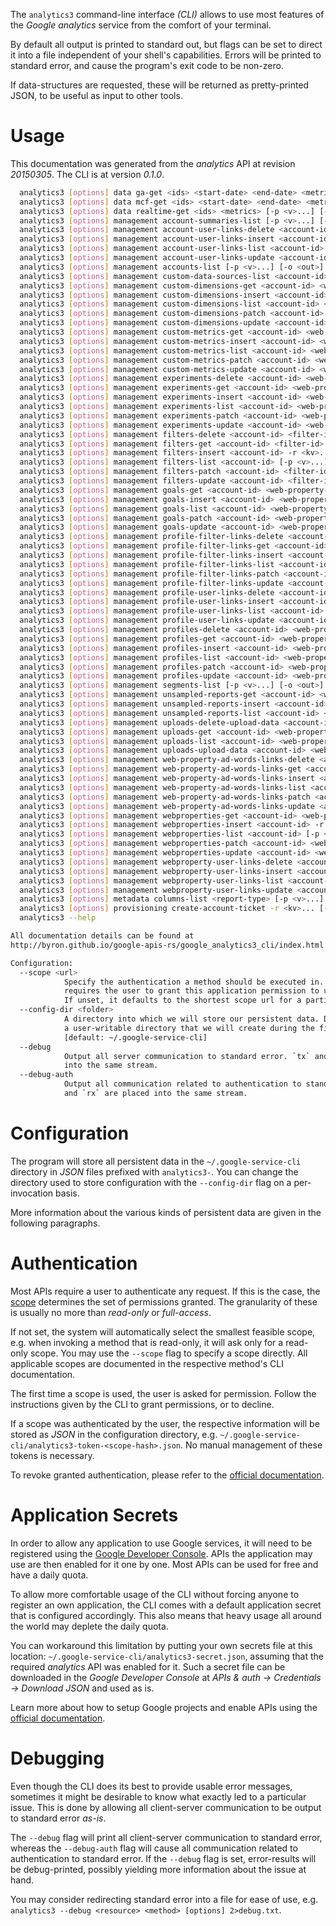 <!---
DO NOT EDIT !
This file was generated automatically from 'src/mako/cli/README.md.mako'
DO NOT EDIT !
-->
The `analytics3` command-line interface *(CLI)* allows to use most features of the *Google analytics* service from the comfort of your terminal.

By default all output is printed to standard out, but flags can be set to direct it into a file independent of your shell's
capabilities. Errors will be printed to standard error, and cause the program's exit code to be non-zero.

If data-structures are requested, these will be returned as pretty-printed JSON, to be useful as input to other tools.

# Usage

This documentation was generated from the *analytics* API at revision *20150305*. The CLI is at version *0.1.0*.

```bash
  analytics3 [options] data ga-get <ids> <start-date> <end-date> <metrics> [-p <v>...] [-o <out>]
  analytics3 [options] data mcf-get <ids> <start-date> <end-date> <metrics> [-p <v>...] [-o <out>]
  analytics3 [options] data realtime-get <ids> <metrics> [-p <v>...] [-o <out>]
  analytics3 [options] management account-summaries-list [-p <v>...] [-o <out>]
  analytics3 [options] management account-user-links-delete <account-id> <link-id> [-p <v>...]
  analytics3 [options] management account-user-links-insert <account-id> -r <kv>... [-p <v>...] [-o <out>]
  analytics3 [options] management account-user-links-list <account-id> [-p <v>...] [-o <out>]
  analytics3 [options] management account-user-links-update <account-id> <link-id> -r <kv>... [-p <v>...] [-o <out>]
  analytics3 [options] management accounts-list [-p <v>...] [-o <out>]
  analytics3 [options] management custom-data-sources-list <account-id> <web-property-id> [-p <v>...] [-o <out>]
  analytics3 [options] management custom-dimensions-get <account-id> <web-property-id> <custom-dimension-id> [-p <v>...] [-o <out>]
  analytics3 [options] management custom-dimensions-insert <account-id> <web-property-id> -r <kv>... [-p <v>...] [-o <out>]
  analytics3 [options] management custom-dimensions-list <account-id> <web-property-id> [-p <v>...] [-o <out>]
  analytics3 [options] management custom-dimensions-patch <account-id> <web-property-id> <custom-dimension-id> -r <kv>... [-p <v>...] [-o <out>]
  analytics3 [options] management custom-dimensions-update <account-id> <web-property-id> <custom-dimension-id> -r <kv>... [-p <v>...] [-o <out>]
  analytics3 [options] management custom-metrics-get <account-id> <web-property-id> <custom-metric-id> [-p <v>...] [-o <out>]
  analytics3 [options] management custom-metrics-insert <account-id> <web-property-id> -r <kv>... [-p <v>...] [-o <out>]
  analytics3 [options] management custom-metrics-list <account-id> <web-property-id> [-p <v>...] [-o <out>]
  analytics3 [options] management custom-metrics-patch <account-id> <web-property-id> <custom-metric-id> -r <kv>... [-p <v>...] [-o <out>]
  analytics3 [options] management custom-metrics-update <account-id> <web-property-id> <custom-metric-id> -r <kv>... [-p <v>...] [-o <out>]
  analytics3 [options] management experiments-delete <account-id> <web-property-id> <profile-id> <experiment-id> [-p <v>...]
  analytics3 [options] management experiments-get <account-id> <web-property-id> <profile-id> <experiment-id> [-p <v>...] [-o <out>]
  analytics3 [options] management experiments-insert <account-id> <web-property-id> <profile-id> -r <kv>... [-p <v>...] [-o <out>]
  analytics3 [options] management experiments-list <account-id> <web-property-id> <profile-id> [-p <v>...] [-o <out>]
  analytics3 [options] management experiments-patch <account-id> <web-property-id> <profile-id> <experiment-id> -r <kv>... [-p <v>...] [-o <out>]
  analytics3 [options] management experiments-update <account-id> <web-property-id> <profile-id> <experiment-id> -r <kv>... [-p <v>...] [-o <out>]
  analytics3 [options] management filters-delete <account-id> <filter-id> [-p <v>...] [-o <out>]
  analytics3 [options] management filters-get <account-id> <filter-id> [-p <v>...] [-o <out>]
  analytics3 [options] management filters-insert <account-id> -r <kv>... [-p <v>...] [-o <out>]
  analytics3 [options] management filters-list <account-id> [-p <v>...] [-o <out>]
  analytics3 [options] management filters-patch <account-id> <filter-id> -r <kv>... [-p <v>...] [-o <out>]
  analytics3 [options] management filters-update <account-id> <filter-id> -r <kv>... [-p <v>...] [-o <out>]
  analytics3 [options] management goals-get <account-id> <web-property-id> <profile-id> <goal-id> [-p <v>...] [-o <out>]
  analytics3 [options] management goals-insert <account-id> <web-property-id> <profile-id> -r <kv>... [-p <v>...] [-o <out>]
  analytics3 [options] management goals-list <account-id> <web-property-id> <profile-id> [-p <v>...] [-o <out>]
  analytics3 [options] management goals-patch <account-id> <web-property-id> <profile-id> <goal-id> -r <kv>... [-p <v>...] [-o <out>]
  analytics3 [options] management goals-update <account-id> <web-property-id> <profile-id> <goal-id> -r <kv>... [-p <v>...] [-o <out>]
  analytics3 [options] management profile-filter-links-delete <account-id> <web-property-id> <profile-id> <link-id> [-p <v>...]
  analytics3 [options] management profile-filter-links-get <account-id> <web-property-id> <profile-id> <link-id> [-p <v>...] [-o <out>]
  analytics3 [options] management profile-filter-links-insert <account-id> <web-property-id> <profile-id> -r <kv>... [-p <v>...] [-o <out>]
  analytics3 [options] management profile-filter-links-list <account-id> <web-property-id> <profile-id> [-p <v>...] [-o <out>]
  analytics3 [options] management profile-filter-links-patch <account-id> <web-property-id> <profile-id> <link-id> -r <kv>... [-p <v>...] [-o <out>]
  analytics3 [options] management profile-filter-links-update <account-id> <web-property-id> <profile-id> <link-id> -r <kv>... [-p <v>...] [-o <out>]
  analytics3 [options] management profile-user-links-delete <account-id> <web-property-id> <profile-id> <link-id> [-p <v>...]
  analytics3 [options] management profile-user-links-insert <account-id> <web-property-id> <profile-id> -r <kv>... [-p <v>...] [-o <out>]
  analytics3 [options] management profile-user-links-list <account-id> <web-property-id> <profile-id> [-p <v>...] [-o <out>]
  analytics3 [options] management profile-user-links-update <account-id> <web-property-id> <profile-id> <link-id> -r <kv>... [-p <v>...] [-o <out>]
  analytics3 [options] management profiles-delete <account-id> <web-property-id> <profile-id> [-p <v>...]
  analytics3 [options] management profiles-get <account-id> <web-property-id> <profile-id> [-p <v>...] [-o <out>]
  analytics3 [options] management profiles-insert <account-id> <web-property-id> -r <kv>... [-p <v>...] [-o <out>]
  analytics3 [options] management profiles-list <account-id> <web-property-id> [-p <v>...] [-o <out>]
  analytics3 [options] management profiles-patch <account-id> <web-property-id> <profile-id> -r <kv>... [-p <v>...] [-o <out>]
  analytics3 [options] management profiles-update <account-id> <web-property-id> <profile-id> -r <kv>... [-p <v>...] [-o <out>]
  analytics3 [options] management segments-list [-p <v>...] [-o <out>]
  analytics3 [options] management unsampled-reports-get <account-id> <web-property-id> <profile-id> <unsampled-report-id> [-p <v>...] [-o <out>]
  analytics3 [options] management unsampled-reports-insert <account-id> <web-property-id> <profile-id> -r <kv>... [-p <v>...] [-o <out>]
  analytics3 [options] management unsampled-reports-list <account-id> <web-property-id> <profile-id> [-p <v>...] [-o <out>]
  analytics3 [options] management uploads-delete-upload-data <account-id> <web-property-id> <custom-data-source-id> -r <kv>... [-p <v>...]
  analytics3 [options] management uploads-get <account-id> <web-property-id> <custom-data-source-id> <upload-id> [-p <v>...] [-o <out>]
  analytics3 [options] management uploads-list <account-id> <web-property-id> <custom-data-source-id> [-p <v>...] [-o <out>]
  analytics3 [options] management uploads-upload-data <account-id> <web-property-id> <custom-data-source-id> -u (simple|resumable) <file> <mime> [-p <v>...] [-o <out>]
  analytics3 [options] management web-property-ad-words-links-delete <account-id> <web-property-id> <web-property-ad-words-link-id> [-p <v>...]
  analytics3 [options] management web-property-ad-words-links-get <account-id> <web-property-id> <web-property-ad-words-link-id> [-p <v>...] [-o <out>]
  analytics3 [options] management web-property-ad-words-links-insert <account-id> <web-property-id> -r <kv>... [-p <v>...] [-o <out>]
  analytics3 [options] management web-property-ad-words-links-list <account-id> <web-property-id> [-p <v>...] [-o <out>]
  analytics3 [options] management web-property-ad-words-links-patch <account-id> <web-property-id> <web-property-ad-words-link-id> -r <kv>... [-p <v>...] [-o <out>]
  analytics3 [options] management web-property-ad-words-links-update <account-id> <web-property-id> <web-property-ad-words-link-id> -r <kv>... [-p <v>...] [-o <out>]
  analytics3 [options] management webproperties-get <account-id> <web-property-id> [-p <v>...] [-o <out>]
  analytics3 [options] management webproperties-insert <account-id> -r <kv>... [-p <v>...] [-o <out>]
  analytics3 [options] management webproperties-list <account-id> [-p <v>...] [-o <out>]
  analytics3 [options] management webproperties-patch <account-id> <web-property-id> -r <kv>... [-p <v>...] [-o <out>]
  analytics3 [options] management webproperties-update <account-id> <web-property-id> -r <kv>... [-p <v>...] [-o <out>]
  analytics3 [options] management webproperty-user-links-delete <account-id> <web-property-id> <link-id> [-p <v>...]
  analytics3 [options] management webproperty-user-links-insert <account-id> <web-property-id> -r <kv>... [-p <v>...] [-o <out>]
  analytics3 [options] management webproperty-user-links-list <account-id> <web-property-id> [-p <v>...] [-o <out>]
  analytics3 [options] management webproperty-user-links-update <account-id> <web-property-id> <link-id> -r <kv>... [-p <v>...] [-o <out>]
  analytics3 [options] metadata columns-list <report-type> [-p <v>...] [-o <out>]
  analytics3 [options] provisioning create-account-ticket -r <kv>... [-p <v>...] [-o <out>]
  analytics3 --help

All documentation details can be found at
http://byron.github.io/google-apis-rs/google_analytics3_cli/index.html

Configuration:
  --scope <url>  
            Specify the authentication a method should be executed in. Each scope 
            requires the user to grant this application permission to use it.
            If unset, it defaults to the shortest scope url for a particular method.
  --config-dir <folder>
            A directory into which we will store our persistent data. Defaults to 
            a user-writable directory that we will create during the first invocation.
            [default: ~/.google-service-cli]
  --debug
            Output all server communication to standard error. `tx` and `rx` are placed 
            into the same stream.
  --debug-auth
            Output all communication related to authentication to standard error. `tx` 
            and `rx` are placed into the same stream.

```

# Configuration

The program will store all persistent data in the `~/.google-service-cli` directory in *JSON* files prefixed with `analytics3-`.  You can change the directory used to store configuration with the `--config-dir` flag on a per-invocation basis.

More information about the various kinds of persistent data are given in the following paragraphs.

# Authentication

Most APIs require a user to authenticate any request. If this is the case, the [scope][scopes] determines the 
set of permissions granted. The granularity of these is usually no more than *read-only* or *full-access*.

If not set, the system will automatically select the smallest feasible scope, e.g. when invoking a
method that is read-only, it will ask only for a read-only scope. 
You may use the `--scope` flag to specify a scope directly. 
All applicable scopes are documented in the respective method's CLI documentation.

The first time a scope is used, the user is asked for permission. Follow the instructions given 
by the CLI to grant permissions, or to decline.

If a scope was authenticated by the user, the respective information will be stored as *JSON* in the configuration
directory, e.g. `~/.google-service-cli/analytics3-token-<scope-hash>.json`. No manual management of these tokens
is necessary.

To revoke granted authentication, please refer to the [official documentation][revoke-access].

# Application Secrets

In order to allow any application to use Google services, it will need to be registered using the 
[Google Developer Console][google-dev-console]. APIs the application may use are then enabled for it
one by one. Most APIs can be used for free and have a daily quota.

To allow more comfortable usage of the CLI without forcing anyone to register an own application, the CLI
comes with a default application secret that is configured accordingly. This also means that heavy usage
all around the world may deplete the daily quota.

You can workaround this limitation by putting your own secrets file at this location: 
`~/.google-service-cli/analytics3-secret.json`, assuming that the required *analytics* API 
was enabled for it. Such a secret file can be downloaded in the *Google Developer Console* at 
*APIs & auth -> Credentials -> Download JSON* and used as is.

Learn more about how to setup Google projects and enable APIs using the [official documentation][google-project-new].


# Debugging

Even though the CLI does its best to provide usable error messages, sometimes it might be desirable to know
what exactly led to a particular issue. This is done by allowing all client-server communication to be 
output to standard error *as-is*.

The `--debug` flag will print all client-server communication to standard error, whereas the `--debug-auth` flag
will cause all communication related to authentication to standard error.
If the `--debug` flag is set, error-results will be debug-printed, possibly yielding more information about the 
issue at hand.

You may consider redirecting standard error into a file for ease of use, e.g. `analytics3 --debug <resource> <method> [options] 2>debug.txt`.


[scopes]: https://developers.google.com/+/api/oauth#scopes
[revoke-access]: http://webapps.stackexchange.com/a/30849
[google-dev-console]: https://console.developers.google.com/
[google-project-new]: https://developers.google.com/console/help/new/